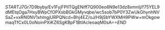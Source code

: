 $START$J7Gr7D9byby/Ev1FyjFPllTQgENiff7Q900eo6N9e13dz8xmnlj/f75YEL9dMEtqOga7HxyBWpCfOPXsbBGkGMyvqbe/wc5sob7bP0Y3ZwUkGhynhNVSaZ+vxRN0NV1xhIngjURPQNcd+Bhj4EZ/oJ/H9jSbYWXMH9PWw+mOkgowmaqTfCx0L0oNoinPXiKZ6SgKBpF1BtIAcIeoaqM0sA==$END$
